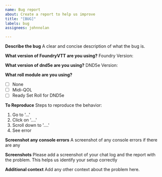 ```yaml
---
name: Bug report
about: Create a report to help us improve
title: "[BUG]"
labels: bug
assignees: johnnolan

---
```


**Describe the bug**
A clear and concise description of what the bug is.

**What version of FoundryVTT are you using?**
Foundry Version: 

**What version of dnd5e are you using?**
DND5e Version: 

**What roll module are you using?**

- [ ] None
- [ ] Midi-QOL
- [ ] Ready Set Roll for DND5e

**To Reproduce**
Steps to reproduce the behavior:
1. Go to '...'
2. Click on '....'
3. Scroll down to '....'
4. See error

**Screenshot any console errors**
A screenshot of any console errors if there are any

**Screenshots**
Please add a screenshot of your chat log and the report with the problem. This helps us identify your setup correctly 

**Additional context**
Add any other context about the problem here.
